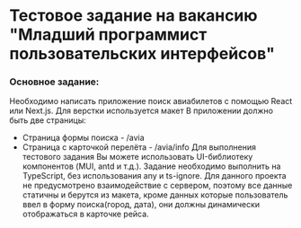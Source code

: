 # Тестовое задание на вакансию "Младший программист пользовательских интерфейсов"

### Основное задание:
Необходимо написать приложение поиск авиабилетов с помощью React или Next.js. Для верстки используется макет
В приложении должно быть две страницы:
* Страница формы поиска - /avia
* Страница с карточкой перелёта - /avia/info
Для выполнения тестового задания Вы можете использовать UI-библиотеку компонентов (MUI, antd и т.д.).
Задание необходимо выполнить на TypeScript, без использования any и ts-ignore.
Для данного проекта не предусмотрено взаимодействие с сервером, поэтому все данные статичны и берутся из макета, кроме данных которые пользователь ввел в форму поиска(город,  дата), они должны динамически отображаться в карточке рейса.

